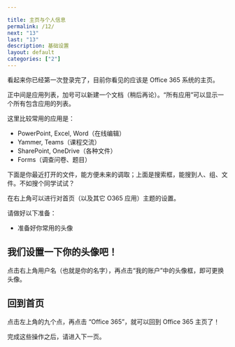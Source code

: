 ```yaml
---

title: 主页与个人信息
permalink: /12/
next: "13"
last: "13"
description: 基础设置
layout: default
categories: ["2"]
---
```


<script>
  document.addEventListener('DOMContentLoaded',function(){
    if (typeof(Storage) !== "undefined")
    {
      localStorage.setItem("step", "/12/");
    }
  });
</script>

看起来你已经第一次登录完了，目前你看见的应该是 Office 365 系统的主页。

正中间是应用列表，加号可以新建一个文档（稍后再论）。“所有应用”可以显示一个所有包含应用的列表。

这里比较常用的应用是：

- PowerPoint, Excel, Word（在线编辑）
- Yammer, Teams（课程交流）
- SharePoint, OneDrive（各种文件）
- Forms（调查问卷、题目）

下面是你最近打开的文件，能方便未来的调取；上面是搜索框，能搜到人、组、文件。不如搜个同学试试？

在右上角可以进行对首页（以及其它 O365 应用）主题的设置。

请做好以下准备：

- 准备好你常用的头像

## 我们设置一下你的头像吧！

点击右上角用户名（也就是你的名字），再点击“我的账户”中的头像框，即可更换头像。

## 回到首页

点击左上角的九个点，再点击 “Office 365”，就可以回到 Office 365 主页了！

完成这些操作之后，请进入下一页。
